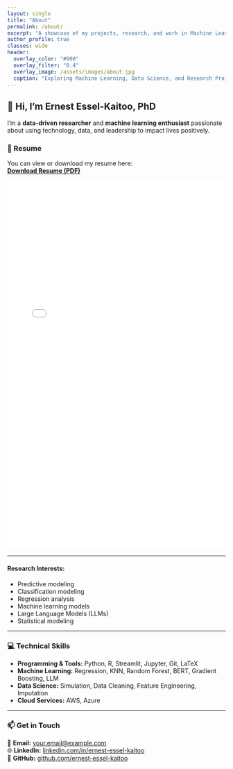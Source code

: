```yaml
---
layout: single
title: "About"
permalink: /about/
excerpt: "A showcase of my projects, research, and work in Machine Learning and Data Science."
author_profile: true
classes: wide
header:
  overlay_color: "#000"
  overlay_filter: "0.4"
  overlay_image: /assets/images/about.jpg
  caption: "Exploring Machine Learning, Data Science, and Research Projects"
---
```


## 👋 Hi, I’m Ernest Essel-Kaitoo, PhD

I’m a **data-driven researcher** and **machine learning enthusiast** passionate about using technology, data, and leadership to impact lives positively. 

### 📄 Resume

You can view or download my resume here:  
[**Download Resume (PDF)**](/assets/files/Ernest_Essel_Kaitoo_2025_resume.pdf)

<iframe 
  src="{{ '/assets/files/Ernest_Essel_Kaitoo_2025_resume.pdf' | relative_url }}" 
  width="100%" 
  height="850" 
  style="border:none;"
>
  This browser does not support PDFs. 
  Please download the PDF to view it: 
  <a href="{{ '/assets/files/Ernest_Essel-Kaitoo_Resume.pdf' | relative_url }}">Download Resume</a>.
</iframe>

---

#### Research Interests:

- Predictive modeling
- Classification modeling
- Regression analysis
- Machine learning models
- Large Language Models (LLMs)
- Statistical modeling

---

### 💻 Technical Skills

- **Programming & Tools:** Python, R, Streamlit, Jupyter, Git, LaTeX  
- **Machine Learning:** Regression, KNN, Random Forest, BERT, Gradient Boosting, LLM  
- **Data Science:** Simulation, Data Cleaning, Feature Engineering, Imputation
- **Cloud Services:** AWS, Azure 
 
---

### 📫 Get in Touch

📧 **Email:** [your.email@example.com](mailto:your.email@example.com)  
🌐 **LinkedIn:** [linkedin.com/in/ernest-essel-kaitoo](#)  
🐙 **GitHub:** [github.com/ernest-essel-kaitoo](#)

